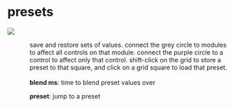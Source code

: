 
<a name=presets></a><br>
# <b>presets</b>
<img src="https://www.bespokesynth.com/docs/screenshots/presets.png"><br>
<div style="display:inline-block;margin-left:50px;">
save and restore sets of values. connect the grey circle to modules to affect all controls on that module. connect the purple circle to a control to affect only that control. shift-click on the grid to store a preset to that square, and click on a grid square to load that preset.<br/><br/>
<b>blend ms</b>: time to blend preset values over<br>

<b>preset</b>: jump to a preset<br>
